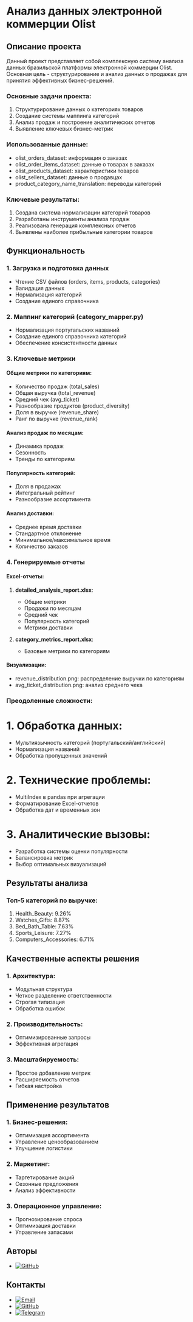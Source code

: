 # Анализ данных электронной коммерции Olist

## Описание проекта
Данный проект представляет собой комплексную систему анализа данных бразильской платформы электронной коммерции Olist. Основная цель - структурирование и анализ данных о продажах для принятия эффективных бизнес-решений.

### Основные задачи проекта:
1. Структурирование данных о категориях товаров
2. Создание системы маппинга категорий
3. Анализ продаж и построение аналитических отчетов
4. Выявление ключевых бизнес-метрик

### Использованные данные:
- olist_orders_dataset: информация о заказах
- olist_order_items_dataset: данные о товарах в заказах
- olist_products_dataset: характеристики товаров
- olist_sellers_dataset: данные о продавцах
- product_category_name_translation: переводы категорий

### Ключевые результаты:
1. Создана система нормализации категорий товаров
2. Разработаны инструменты анализа продаж
3. Реализована генерация комплексных отчетов
4. Выявлены наиболее прибыльные категории товаров


## Функциональность

### 1. Загрузка и подготовка данных
- Чтение CSV файлов (orders, items, products, categories)
- Валидация данных
- Нормализация категорий
- Создание единого справочника

### 2. Маппинг категорий (category_mapper.py)
- Нормализация португальских названий
- Создание единого справочника категорий
- Обеспечение консистентности данных

### 3. Ключевые метрики

#### Общие метрики по категориям:
- Количество продаж (total_sales)
- Общая выручка (total_revenue)
- Средний чек (avg_ticket)
- Разнообразие продуктов (product_diversity)
- Доля в выручке (revenue_share)
- Ранг по выручке (revenue_rank)

#### Анализ продаж по месяцам:
- Динамика продаж
- Сезонность
- Тренды по категориям

#### Популярность категорий:
- Доля в продажах
- Интегральный рейтинг
- Разнообразие ассортимента

#### Анализ доставки:
- Среднее время доставки
- Стандартное отклонение
- Минимальное/максимальное время
- Количество заказов

### 4. Генерируемые отчеты

#### Excel-отчеты:
1. **detailed_analysis_report.xlsx**:
   - Общие метрики
   - Продажи по месяцам
   - Средний чек
   - Популярность категорий
   - Метрики доставки

2. **category_metrics_report.xlsx**:
   - Базовые метрики по категориям


#### Визуализации:
- revenue_distribution.png: распределение выручки по категориям
- avg_ticket_distribution.png: анализ среднего чека

### Преодоленные сложности:
# 1. Обработка данных:
- Мультиязычность категорий (португальский/английский)
- Нормализация названий
- Обработка пропущенных значений

# 2. Технические проблемы:
- MultiIndex в pandas при агрегации
- Форматирование Excel-отчетов
- Обработка дат и временных зон

# 3. Аналитические вызовы:
- Разработка системы оценки популярности
- Балансировка метрик
- Выбор оптимальных визуализаций

## Результаты анализа

### Топ-5 категорий по выручке:
1. Health_Beauty: 9.26%
2. Watches_Gifts: 8.87%
3. Bed_Bath_Table: 7.63%
4. Sports_Leisure: 7.27%
5. Computers_Accessories: 6.71%

## Качественные аспекты решения

### 1. Архитектура:
- Модульная структура
- Четкое разделение ответственности
- Строгая типизация
- Обработка ошибок

### 2. Производительность:
- Оптимизированные запросы
- Эффективная агрегация


### 3. Масштабируемость:
- Простое добавление метрик
- Расширяемость отчетов
- Гибкая настройка

## Применение результатов

### 1. Бизнес-решения:
- Оптимизация ассортимента
- Управление ценообразованием
- Улучшение логистики

### 2. Маркетинг:
- Таргетирование акций
- Сезонные предложения
- Анализ эффективности
### 3. Операционное управление:
- Прогнозирование спроса
- Оптимизация доставки
- Управление запасами


## Авторы
- [![GitHub](https://img.shields.io/badge/GitHub-pavel195-181717?style=flat-square&logo=github)](https://github.com/pavel195)

## Контакты
- [![Email](https://img.shields.io/badge/Email-pavel195%40yandex.ru-red?style=flat-square&logo=gmail)](mailto:pavel195@yandex.ru)
- [![GitHub](https://img.shields.io/badge/GitHub-pavel195-181717?style=flat-square&logo=github)](https://github.com/pavel195)
- [![Telegram](https://img.shields.io/badge/Telegram-YungTruppa-2CA5E0?style=flat-square&logo=telegram)](https://t.me/YungTruppa)
